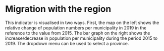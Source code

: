 # Migration with the region

This indicator is visualised in two ways. First, the map on the left shows the relative change of population numbers per municipality in 2019 in the reference to the value from 2015. The bar graph on the right shows the increase/decrease in population per municipality during the period 2015 to 2019. The dropdown menu can be used to select a province.
